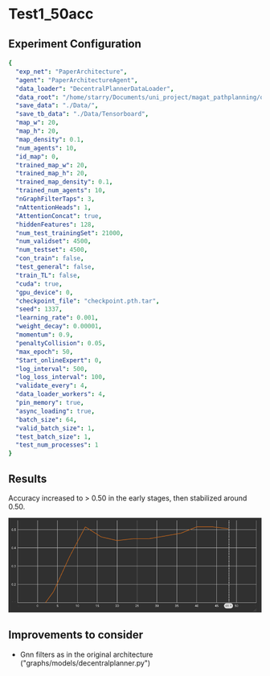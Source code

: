# Test1_50acc

## Experiment Configuration

```yaml
{
  "exp_net": "PaperArchitecture",
  "agent": "PaperArchitectureAgent",
  "data_loader": "DecentralPlannerDataLoader",
  "data_root": "/home/starry/Documents/uni_project/magat_pathplanning/offlineExpert/trainset/",
  "save_data": "./Data/",
  "save_tb_data": "./Data/Tensorboard",
  "map_w": 20,
  "map_h": 20,
  "map_density": 0.1,
  "num_agents": 10,
  "id_map": 0,
  "trained_map_w": 20,
  "trained_map_h": 20,
  "trained_map_density": 0.1,
  "trained_num_agents": 10,
  "nGraphFilterTaps": 3,
  "nAttentionHeads": 1,
  "AttentionConcat": true,
  "hiddenFeatures": 128,
  "num_test_trainingSet": 21000,
  "num_validset": 4500,
  "num_testset": 4500,
  "con_train": false,
  "test_general": false,
  "train_TL": false,
  "cuda": true,
  "gpu_device": 0,
  "checkpoint_file": "checkpoint.pth.tar",
  "seed": 1337,
  "learning_rate": 0.001,
  "weight_decay": 0.00001,
  "momentum": 0.9,
  "penaltyCollision": 0.05,
  "max_epoch": 50,
  "Start_onlineExpert": 0,
  "log_interval": 500,
  "log_loss_interval": 100,
  "validate_every": 4,
  "data_loader_workers": 4,
  "pin_memory": true,
  "async_loading": true,
  "batch_size": 64,
  "valid_batch_size": 1,
  "test_batch_size": 1,
  "test_num_processes": 1
}
```

## Results

Accuracy increased to > 0.50 in the early stages, then stabilized around 0.50.

![](./image.png)

## Improvements to consider

- Gnn filters as in the original architecture ("graphs/models/decentralplanner.py")